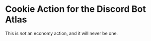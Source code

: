 # Cookie Action for the Discord Bot Atlas

This is *not* an economy action, and it will never be one.
